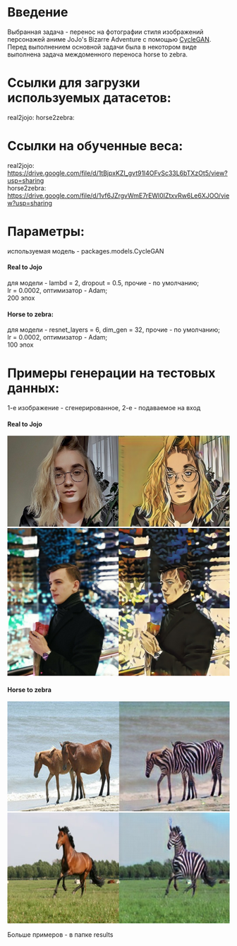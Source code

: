 # Введение

Выбранная задача - перенос на фотографии стиля изображений персонажей аниме JoJo's Bizarre Adventure с помощью [CycleGAN](https://arxiv.org/pdf/1703.10593.pdf).
Перед выполнением основной задачи была в некотором виде выполнена задача междоменного переноса horse to zebra.

# Ссылки для загрузки используемых датасетов:

real2jojo: 
horse2zebra: 

# Ссылки на обученные веса:  

real2jojo: https://drive.google.com/file/d/1tBjpxKZI_gvt91l4OFvSc33L6bTXzOt5/view?usp=sharing  
horse2zebra: https://drive.google.com/file/d/1vf6JZrgvWmE7rEWl0IZtxvRw6Le6XJOO/view?usp=sharing  

# Параметры:

используемая модель - packages.models.CycleGAN  

#### Real to Jojo
для модели - lambd = 2, dropout = 0.5, прочие - по умолчанию;  
lr = 0.0002, оптимизатор - Adam;  
200 эпох  

#### Horse to zebra:  
для модели - resnet_layers = 6, dim_gen = 32, прочие - по умолчанию;  
lr = 0.0002,  оптимизатор - Adam;  
100 эпох

# Примеры генерации на тестовых данных:

1-е изображение - сгенерированное, 2-е - подаваемое на вход
#### Real to Jojo  
![](results/real2jojo/r2j_2.png)
![](results/real2jojo/r2j_3.png)
#### Horse to zebra  
![](results/horse2zebra/h2z_0.png)
![](results/horse2zebra/h2z_1.png)

Больше примеров - в папке results
